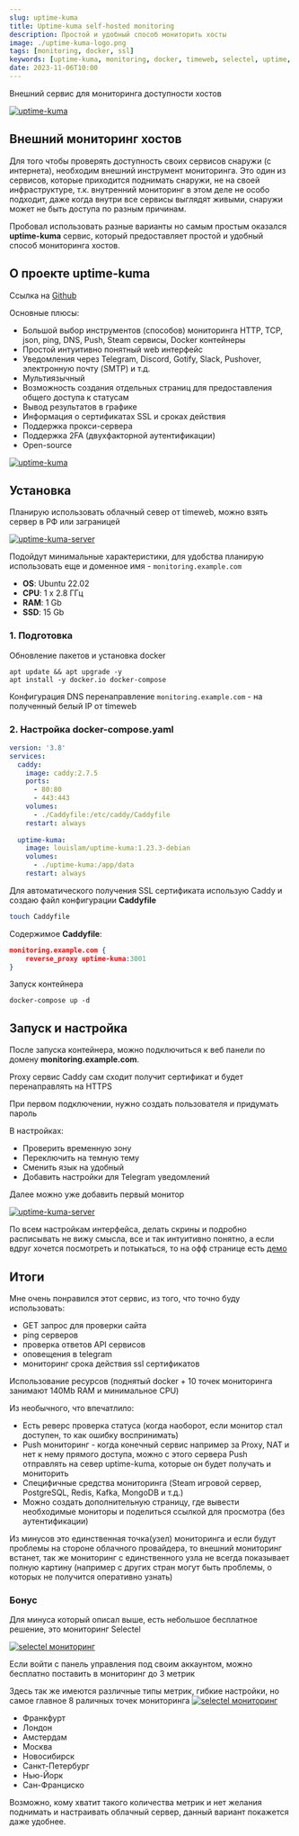 ```yaml
---
slug: uptime-kuma
title: Uptime-kuma self-hosted monitoring
description: Простой и удобный способ мониторить хосты
image: ./uptime-kuma-logo.png
tags: [monitoring, docker, ssl]
keywords: [uptime-kuma, monitoring, docker, timeweb, selectel, uptime, ssl, telegram, caddy]
date: 2023-11-06T10:00
---
```


Внешний сервис для мониторинга доступности хостов


[![uptime-kuma](./uptime-kuma-logo.png)](/blog/uptime-kuma)


<!--truncate-->
## Внешний мониторинг хостов

Для того чтобы проверять доступность своих сервисов снаружи (с интернета), необходим внешний инструмент мониторинга.
Это один из сервисов, которые приходится поднимать снаружи, не на своей инфраструктуре, т.к. внутренний мониторинг в этом деле не особо подходит, даже когда внутри все сервисы выглядят живыми, снаружи может не быть доступа по разным причинам.

Пробовал использовать разные варианты но самым простым оказался **uptime-kuma** сервис, который предоставляет простой и удобный способ мониторинга хостов.


## О проекте uptime-kuma 

Ссылка на [Github](https://github.com/louislam/uptime-kuma)

Основные плюсы:
- Большой выбор инструментов (способов) мониторинга HTTP, TCP, json, ping, DNS, Push, Steam сервисы, Docker контейнеры
- Простой интуитивно понятный web интерфейс
- Уведомления через Telegram, Discord, Gotify, Slack, Pushover, электронную почту (SMTP) и т.д.
- Мультиязычный
- Возможность создания отдельных страниц для предоставления общего доступа к статусам
- Вывод результатов в графике
- Информация о сертификатах SSL и сроках действия
- Поддержка прокси-сервера
- Поддержка 2FA (двухфакторной аутентификации)
- Open-source


[![uptime-kuma](./orig.png)](./orig.png)


## Установка

Планирую использовать облачный север от timeweb, можно взять сервер в РФ или заграницей

[![uptime-kuma-server](./timweb-server.png)](./timweb-server.png)

Подойдут минимальные характеристики, для удобства планирую использовать еще и доменное имя - `monitoring.example.com`

- **OS**: Ubuntu 22.02
- **CPU**: 1 x 2.8 ГГц
- **RAM**: 1 Gb
- **SSD**: 15 Gb

### 1. Подготовка

Обновление пакетов и установка docker

```
apt update && apt upgrade -y
apt install -y docker.io docker-compose
```

Конфигурация DNS перенаправление `monitoring.example.com` - на полученный белый IP от timeweb

### 2. Настройка docker-compose.yaml

```YAML
version: '3.8'
services:
  caddy:
    image: caddy:2.7.5
    ports:
      - 80:80
      - 443:443
    volumes:
      - ./Caddyfile:/etc/caddy/Caddyfile
    restart: always
  
  uptime-kuma:
    image: louislam/uptime-kuma:1.23.3-debian
    volumes:
      - ./uptime-kuma:/app/data
    restart: always
```

Для автоматического получения SSL сертификата использую Caddy и создаю файл конфигурации **Caddyfile**

```bash
touch Caddyfile
```

Содержимое **Caddyfile**:
```JSON
monitoring.example.com {
    reverse_proxy uptime-kuma:3001
}
```

Запуск контейнера
```
docker-compose up -d
```


## Запуск и настройка

После запуска контейнера, можно подключиться к веб панели по домену **monitoring.example.com**. 

Proxy сервис Caddy сам сходит получит сертификат и будет перенаправлять на HTTPS

При первом подключении, нужно создать пользователя и придумать пароль

В настройках:
- Проверить временную зону
- Переключить на темную тему
- Сменить язык на удобный
- Добавить настройки для Telegram уведомлений

Далее можно уже добавить первый монитор

[![uptime-kuma-server](./main-site.png)](./main-site.png)

По всем настройкам интерфейса, делать скрины и подробно расписывать не вижу смысла, все и так интуитивно понятно, а если вдруг хочется посмотреть и потыкаться, то на офф странице есть [демо](https://uptime.kuma.pet/)

## Итоги

Мне очень понравился этот сервис, из того, что точно буду использовать:
- GET запрос для проверки сайта
- ping серверов
- проверка ответов API сервисов
- оповещения в telegram
- мониторинг срока действия ssl сертификатов

Использование ресурсов (поднятый docker + 10 точек мониторинга занимают 140Mb RAM и минимальное CPU)

Из необычного, что впечатлило:
- Есть реверс проверка статуса (когда наоборот, если монитор стал доступен, то как ошибку воспринимать)
- Push мониторинг - когда конечный сервис например за Proxy, NAT и нет к нему прямого доступа, можно с этого сервера Push отправлять на север uptime-kuma, которые он будет получать и мониторить
- Специфичные средства мониторинга (Steam игровой сервер, PostgreSQL, Redis, Kafka, MongoDB и т.д.)
- Можно создать дополнительную страницу, где вывести необходимые мониторы и поделиться ссылкой для просмотра (без аутентификации)

Из минусов это единственная точка(узел) мониторинга и если будут проблемы на стороне облачного провайдера, то внешний мониторинг встанет, так же мониторинг с единственного узла не всегда показывает полную картину (например с других стран могут быть проблемы, о которых не получится оперативно узнать)

### Бонус

Для минуса который описал выше, есть небольшое бесплатное решение, это мониторинг Selectel

[![selectel мониторинг](./selectel.png)](./selectel.png)

Если войти с панель управления под своим аккаунтом, можно бесплатно поставить в мониторинг до 3 метрик
    
Здесь так же имеются различные типы метрик, гибкие настройки, но самое главное 8 раличных точек мониторинга
[![selectel мониторинг](./selectel_get.png)](./selectel_get.png)

- Франкфурт
- Лондон
- Амстердам
- Москва
- Новосибирск
- Санкт-Петербург
- Нью-Йорк
- Сан-Франциско

Возможно, кому хватит такого количества метрик и нет желания поднимать и настраивать облачный сервер, данный вариант покажется даже удобнее.